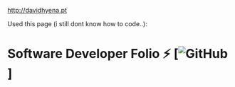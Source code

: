 http://davidhyena.pt

Used this page (i still dont know how to code..):

# Software Developer Folio ⚡️ [![GitHub](https://github.com/saadpasta/developerFolio/blob/master/LICENSE)]

